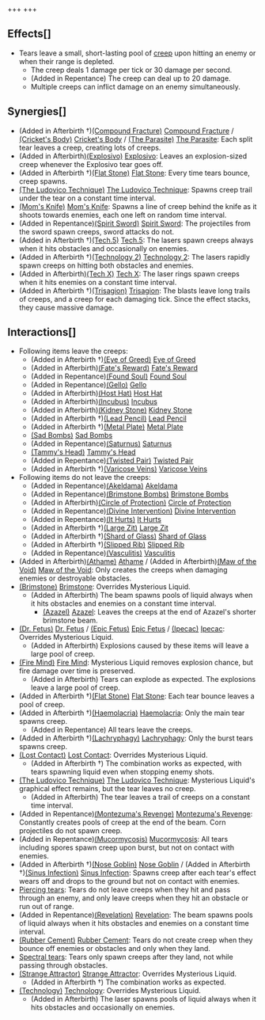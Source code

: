 +++
+++

Effects[]
---------


* Tears leave a small, short-lasting pool of [creep](/wiki/Creep "Creep") upon hitting an enemy or when their range is depleted.
	+ The creep deals 1 damage per tick or 30 damage per second.
	+ (Added in Repentance) The creep can deal up to 20 damage.
	+ Multiple creeps can inflict damage on an enemy simultaneously.


Synergies[]
-----------


* (Added in Afterbirth †)[(Compound Fracture)](/wiki/Compound_Fracture "Compound Fracture") [Compound Fracture](/wiki/Compound_Fracture "Compound Fracture") / [(Cricket's Body)](/wiki/Cricket%27s_Body "Cricket's Body") [Cricket's Body](/wiki/Cricket%27s_Body "Cricket's Body") / [(The Parasite)](/wiki/The_Parasite "The Parasite") [The Parasite](/wiki/The_Parasite "The Parasite"): Each split tear leaves a creep, creating lots of creeps.
* (Added in Afterbirth)[(Explosivo)](/wiki/Explosivo "Explosivo") [Explosivo](/wiki/Explosivo "Explosivo"): Leaves an explosion-sized creep whenever the Explosivo tear goes off.
* (Added in Afterbirth †)[(Flat Stone)](/wiki/Flat_Stone "Flat Stone") [Flat Stone](/wiki/Flat_Stone "Flat Stone"): Every time tears bounce, creep spawns.
* [(The Ludovico Technique)](/wiki/The_Ludovico_Technique "The Ludovico Technique") [The Ludovico Technique](/wiki/The_Ludovico_Technique "The Ludovico Technique"): Spawns creep trail under the tear on a constant time interval.
* [(Mom's Knife)](/wiki/Mom%27s_Knife "Mom's Knife") [Mom's Knife](/wiki/Mom%27s_Knife "Mom's Knife"): Spawns a line of creep behind the knife as it shoots towards enemies, each one left on random time interval.
* (Added in Repentance)[(Spirit Sword)](/wiki/Spirit_Sword "Spirit Sword") [Spirit Sword](/wiki/Spirit_Sword "Spirit Sword"): The projectiles from the sword spawn creeps, sword attacks do not.
* (Added in Afterbirth †)[(Tech.5)](/wiki/Tech.5 "Tech.5") [Tech.5](/wiki/Tech.5 "Tech.5"): The lasers spawn creeps always when it hits obstacles and occasionally on enemies.
* (Added in Afterbirth †)[(Technology 2)](/wiki/Technology_2 "Technology 2") [Technology 2](/wiki/Technology_2 "Technology 2"): The lasers rapidly spawn creeps on hitting both obstacles and enemies.
* (Added in Afterbirth)[(Tech X)](/wiki/Tech_X "Tech X") [Tech X](/wiki/Tech_X "Tech X"): The laser rings spawn creeps when it hits enemies on a constant time interval.
* (Added in Afterbirth †)[(Trisagion)](/wiki/Trisagion "Trisagion") [Trisagion](/wiki/Trisagion "Trisagion"): The blasts leave long trails of creeps, and a creep for each damaging tick. Since the effect stacks, they cause massive damage.


Interactions[]
--------------


* Following items leave the creeps:
	+ (Added in Afterbirth †)[(Eye of Greed)](/wiki/Eye_of_Greed "Eye of Greed") [Eye of Greed](/wiki/Eye_of_Greed "Eye of Greed")
	+ (Added in Afterbirth)[(Fate's Reward)](/wiki/Fate%27s_Reward "Fate's Reward") [Fate's Reward](/wiki/Fate%27s_Reward "Fate's Reward")
	+ (Added in Repentance)[(Found Soul)](/wiki/Found_Soul "Found Soul") [Found Soul](/wiki/Found_Soul "Found Soul")
	+ (Added in Repentance)[(Gello)](/wiki/Gello "Gello") [Gello](/wiki/Gello "Gello")
	+ (Added in Afterbirth)[(Host Hat)](/wiki/Host_Hat "Host Hat") [Host Hat](/wiki/Host_Hat "Host Hat")
	+ (Added in Afterbirth)[(Incubus)](/wiki/Incubus "Incubus") [Incubus](/wiki/Incubus "Incubus")
	+ (Added in Afterbirth)[(Kidney Stone)](/wiki/Kidney_Stone "Kidney Stone") [Kidney Stone](/wiki/Kidney_Stone "Kidney Stone")
	+ (Added in Afterbirth †)[(Lead Pencil)](/wiki/Lead_Pencil "Lead Pencil") [Lead Pencil](/wiki/Lead_Pencil "Lead Pencil")
	+ (Added in Afterbirth †)[(Metal Plate)](/wiki/Metal_Plate "Metal Plate") [Metal Plate](/wiki/Metal_Plate "Metal Plate")
	+ [(Sad Bombs)](/wiki/Sad_Bombs "Sad Bombs") [Sad Bombs](/wiki/Sad_Bombs "Sad Bombs")
	+ (Added in Repentance)[(Saturnus)](/wiki/Saturnus "Saturnus") [Saturnus](/wiki/Saturnus "Saturnus")
	+ [(Tammy's Head)](/wiki/Tammy%27s_Head "Tammy's Head") [Tammy's Head](/wiki/Tammy%27s_Head "Tammy's Head")
	+ (Added in Repentance)[(Twisted Pair)](/wiki/Twisted_Pair "Twisted Pair") [Twisted Pair](/wiki/Twisted_Pair "Twisted Pair")
	+ (Added in Afterbirth †)[(Varicose Veins)](/wiki/Varicose_Veins "Varicose Veins") [Varicose Veins](/wiki/Varicose_Veins "Varicose Veins")
* Following items do not leave the creeps:
	+ (Added in Repentance)[(Akeldama)](/wiki/Akeldama "Akeldama") [Akeldama](/wiki/Akeldama "Akeldama")
	+ (Added in Repentance)[(Brimstone Bombs)](/wiki/Brimstone_Bombs "Brimstone Bombs") [Brimstone Bombs](/wiki/Brimstone_Bombs "Brimstone Bombs")
	+ (Added in Afterbirth)[(Circle of Protection)](/wiki/Circle_of_Protection "Circle of Protection") [Circle of Protection](/wiki/Circle_of_Protection "Circle of Protection")
	+ (Added in Repentance)[(Divine Intervention)](/wiki/Divine_Intervention "Divine Intervention") [Divine Intervention](/wiki/Divine_Intervention "Divine Intervention")
	+ (Added in Repentance)[(It Hurts)](/wiki/It_Hurts "It Hurts") [It Hurts](/wiki/It_Hurts "It Hurts")
	+ (Added in Afterbirth †)[(Large Zit)](/wiki/Large_Zit "Large Zit") [Large Zit](/wiki/Large_Zit "Large Zit")
	+ (Added in Afterbirth †)[(Shard of Glass)](/wiki/Shard_of_Glass "Shard of Glass") [Shard of Glass](/wiki/Shard_of_Glass "Shard of Glass")
	+ (Added in Afterbirth †)[(Slipped Rib)](/wiki/Slipped_Rib "Slipped Rib") [Slipped Rib](/wiki/Slipped_Rib "Slipped Rib")
	+ (Added in Repentance)[(Vasculitis)](/wiki/Vasculitis "Vasculitis") [Vasculitis](/wiki/Vasculitis "Vasculitis")
* (Added in Afterbirth)[(Athame)](/wiki/Athame "Athame") [Athame](/wiki/Athame "Athame") / (Added in Afterbirth)[(Maw of the Void)](/wiki/Maw_of_the_Void "Maw of the Void") [Maw of the Void](/wiki/Maw_of_the_Void "Maw of the Void"): Only creates the creeps when damaging enemies or destroyable obstacles.
* [(Brimstone)](/wiki/Brimstone "Brimstone") [Brimstone](/wiki/Brimstone "Brimstone"): Overrides Mysterious Liquid.
	+ (Added in Afterbirth) The beam spawns pools of liquid always when it hits obstacles and enemies on a constant time interval.
		- [(Azazel)](/wiki/Azazel "Azazel") [Azazel](/wiki/Azazel "Azazel"): Leaves the creeps at the end of Azazel's shorter brimstone beam.
* [(Dr. Fetus)](/wiki/Dr._Fetus "Dr. Fetus") [Dr. Fetus](/wiki/Dr._Fetus "Dr. Fetus") / [(Epic Fetus)](/wiki/Epic_Fetus "Epic Fetus") [Epic Fetus](/wiki/Epic_Fetus "Epic Fetus") / [(Ipecac)](/wiki/Ipecac "Ipecac") [Ipecac](/wiki/Ipecac "Ipecac"): Overrides Mysterious Liquid.
	+ (Added in Afterbirth) Explosions caused by these items will leave a large pool of creep.
* [(Fire Mind)](/wiki/Fire_Mind "Fire Mind") [Fire Mind](/wiki/Fire_Mind "Fire Mind"): Mysterious Liquid removes explosion chance, but fire damage over time is preserved.
	+ (Added in Afterbirth) Tears can explode as expected. The explosions leave a large pool of creep.
* (Added in Afterbirth †)[(Flat Stone)](/wiki/Flat_Stone "Flat Stone") [Flat Stone](/wiki/Flat_Stone "Flat Stone"): Each tear bounce leaves a pool of creep.
* (Added in Afterbirth †)[(Haemolacria)](/wiki/Haemolacria "Haemolacria") [Haemolacria](/wiki/Haemolacria "Haemolacria"): Only the main tear spawns creep.
	+ (Added in Repentance) All tears leave the creeps.
* (Added in Afterbirth †)[(Lachryphagy)](/wiki/Lachryphagy "Lachryphagy") [Lachryphagy](/wiki/Lachryphagy "Lachryphagy"): Only the burst tears spawns creep.
* [(Lost Contact)](/wiki/Lost_Contact "Lost Contact") [Lost Contact](/wiki/Lost_Contact "Lost Contact"): Overrides Mysterious Liquid.
	+ (Added in Afterbirth †) The combination works as expected, with tears spawning liquid even when stopping enemy shots.
* [(The Ludovico Technique)](/wiki/The_Ludovico_Technique "The Ludovico Technique") [The Ludovico Technique](/wiki/The_Ludovico_Technique "The Ludovico Technique"): Mysterious Liquid's graphical effect remains, but the tear leaves no creep.
	+ (Added in Afterbirth) The tear leaves a trail of creeps on a constant time interval.
* (Added in Repentance)[(Montezuma's Revenge)](/wiki/Montezuma%27s_Revenge "Montezuma's Revenge") [Montezuma's Revenge](/wiki/Montezuma%27s_Revenge "Montezuma's Revenge"): Constantly creates pools of creep at the end of the beam. Corn projectiles do not spawn creep.
* (Added in Repentance)[(Mucormycosis)](/wiki/Mucormycosis "Mucormycosis") [Mucormycosis](/wiki/Mucormycosis "Mucormycosis"): All tears including spores spawn creep upon burst, but not on contact with enemies.
* (Added in Afterbirth †)[(Nose Goblin)](/wiki/Nose_Goblin "Nose Goblin") [Nose Goblin](/wiki/Nose_Goblin "Nose Goblin") / (Added in Afterbirth †)[(Sinus Infection)](/wiki/Sinus_Infection "Sinus Infection") [Sinus Infection](/wiki/Sinus_Infection "Sinus Infection"): Spawns creep after each tear's effect wears off and drops to the ground but not on contact with enemies.
* [Piercing tears](/wiki/Piercing_tears "Piercing tears"): Tears do not leave creeps when they hit and pass through an enemy, and only leave creeps when they hit an obstacle or run out of range.
* (Added in Repentance)[(Revelation)](/wiki/Revelation "Revelation") [Revelation](/wiki/Revelation "Revelation"): The beam spawns pools of liquid always when it hits obstacles and enemies on a constant time interval.
* [(Rubber Cement)](/wiki/Rubber_Cement "Rubber Cement") [Rubber Cement](/wiki/Rubber_Cement "Rubber Cement"): Tears do not create creep when they bounce off enemies or obstacles and only when they land.
* [Spectral tears](/wiki/Spectral_tears "Spectral tears"): Tears only spawn creeps after they land, not while passing through obstacles.
* [(Strange Attractor)](/wiki/Strange_Attractor "Strange Attractor") [Strange Attractor](/wiki/Strange_Attractor "Strange Attractor"): Overrides Mysterious Liquid.
	+ (Added in Afterbirth †) The combination works as expected.
* [(Technology)](/wiki/Technology "Technology") [Technology](/wiki/Technology "Technology"): Overrides Mysterious Liquid.
	+ (Added in Afterbirth) The laser spawns pools of liquid always when it hits obstacles and occasionally on enemies.


